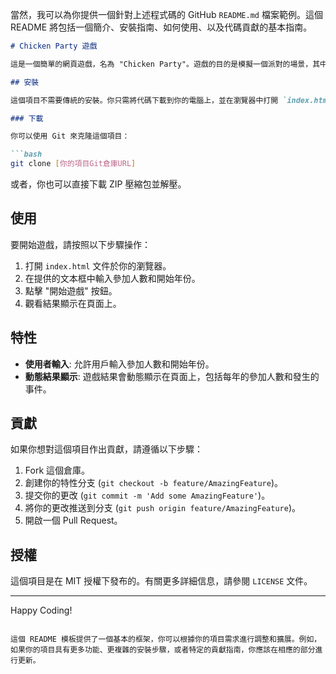 當然，我可以為你提供一個針對上述程式碼的 GitHub `README.md` 檔案範例。這個 README 將包括一個簡介、安裝指南、如何使用、以及代碼貢獻的基本指南。

```markdown
# Chicken Party 遊戲

這是一個簡單的網頁遊戲，名為 "Chicken Party"。遊戲的目的是模擬一個派對的場景，其中參加者可能會在任何給定年份離開。這個項目使用 HTML, CSS, 和 JavaScript 來實現遊戲邏輯和用戶界面。

## 安裝

這個項目不需要傳統的安裝。你只需將代碼下載到你的電腦上，並在瀏覽器中打開 `index.html` 文件即可。

### 下載

你可以使用 Git 來克隆這個項目：

```bash
git clone [你的項目Git倉庫URL]
```

或者，你也可以直接下載 ZIP 壓縮包並解壓。

## 使用

要開始遊戲，請按照以下步驟操作：

1. 打開 `index.html` 文件於你的瀏覽器。
2. 在提供的文本框中輸入參加人數和開始年份。
3. 點擊 "開始遊戲" 按鈕。
4. 觀看結果顯示在頁面上。

## 特性

- **使用者輸入**: 允許用戶輸入參加人數和開始年份。
- **動態結果顯示**: 遊戲結果會動態顯示在頁面上，包括每年的參加人數和發生的事件。

## 貢獻

如果你想對這個項目作出貢獻，請遵循以下步驟：

1. Fork 這個倉庫。
2. 創建你的特性分支 (`git checkout -b feature/AmazingFeature`)。
3. 提交你的更改 (`git commit -m 'Add some AmazingFeature'`)。
4. 將你的更改推送到分支 (`git push origin feature/AmazingFeature`)。
5. 開啟一個 Pull Request。

## 授權

這個項目是在 MIT 授權下發布的。有關更多詳細信息，請參閱 `LICENSE` 文件。

---

Happy Coding!
```

這個 README 模板提供了一個基本的框架，你可以根據你的項目需求進行調整和擴展。例如，如果你的項目具有更多功能、更複雜的安裝步驟，或者特定的貢獻指南，你應該在相應的部分進行更新。